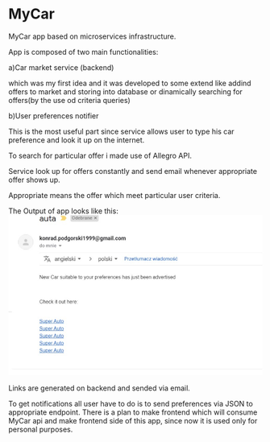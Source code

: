 # MyCar
MyCar app based on microservices infrastructure.

App is composed of two main functionalities:

a)Car market service (backend)

which was my first idea and it was developed to some extend like addind offers to market and storing into database
or dinamically searching for offers(by the use od criteria queries)

b)User preferences notifier

This is the most useful part since service allows user to type his car preference and look it up on the internet.

To search for particular offer i made use of Allegro API.

Service look up for offers constantly and send email whenever appropriate offer shows up. 

Appropriate means the offer which meet particular user criteria.

The Output of app looks like this: 
<img src="images/output.jpg">

Links are generated on backend and sended via email.

To get notifications all user have to do is to send preferences via JSON to appropriate endpoint.
There is a plan to make frontend which will consume MyCar api and make frontend side of this app, since now it 
is used only for personal purposes.
